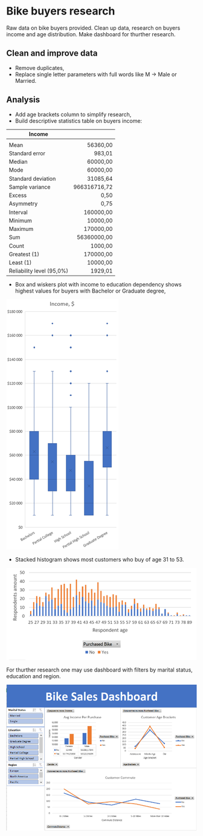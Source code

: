 # Bike buyers research
Raw data on bike buyers provided. Clean up data, research on buyers income and age distribution. Make dashboard for thurther research.

## Clean and improve data
* Remove duplicates,
* Replace single letter parameters with full words like M -> Male or Married.

## Analysis
* Add age brackets column to simplify research,
* Build descriptive statistics table on buyers income:

| Income                   |              |
|--------------------------|--------------:|
|                          |              |
| Mean                     | 56360,00     |
| Standard error           | 983,01       |
| Median                   | 60000,00     |
| Mode                     | 60000,00     |
| Standard deviation       | 31085,64     |
| Sample variance          | 966316716,72 |
| Excess                   | 0,50         |
| Asymmetry                | 0,75         |
| Interval                 | 160000,00    |
| Minimum                  | 10000,00     |
| Maximum                  | 170000,00    |
| Sum                      | 56360000,00  |
| Count                    | 1000,00      |
| Greatest (1)              | 170000,00    |
| Least (1)                 | 10000,00     |
| Reliability level (95,0%) | 1929,01      |

* Box and wiskers plot with income to education dependency shows highest values for buyers with Bachelor or Graduate degree,

![Income to education dependency box'n'wiskers plot](./img/income-by-education-box-plot.png)
* Stacked histogram shows most customers who buy of age 31 to 53.

![Buyers age stacked histogram](./img/bike-buyers-decision-by-age.png)

For thurther research one may use dashboard with filters by marital status, education and region.

![Bike research dashboard](./img/bike-research-dashboard.png)